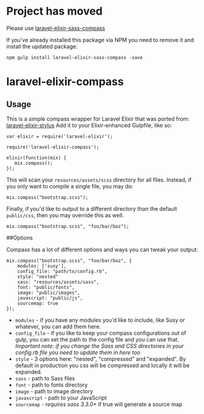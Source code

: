 Project has moved
=================

Please use [laravel-elixir-sass-compass](https://github.com/JoeCianflone/laravel-elixir-sass-compass) 

If you've already installed this package via NPM you need to remove it and install the updated package: 
```
npm gulp install laravel-elixir-sass-compass -save
```

laravel-elixir-compass
======================

## Usage
This is a simple compass wrapper for Laravel Elixir that was ported from: [laravel-elixir-stylus](https://github.com/JeffreyWay/laravel-elixir-stylus)
Add it to your Elixir-enhanced Gulpfile, like so:

```
var elixir = require('laravel-elixir');

require('laravel-elixir-compass');

elixir(function(mix) {
   mix.compass();
});
```

This will scan your `resources/assets/scss` directory for all files. Instead, if you only want to compile a single file, you may do:

```
mix.compass("bootstrap.scss");
```

Finally, if you'd like to output to a different directory than the default `public/css`, then you may override this as well.

```
mix.compass("bootstrap.scss", "foo/bar/baz");
```

##Options

Compass has a lot of different options and ways you can tweak your output:

```
mix.compass("bootstrap.scss", "foo/bar/baz", {
    modules: ['susy'],
    config_file: "path/to/config.rb",
    style: "nested"
    sass: "resources/assets/sass",
    font: "public/fonts",
    image: "public/images",
    javascript: "public/js",
    sourcemap: true
});
```

* ```modules``` - if you have any modules you'd like to include, like Susy or whatever, you can add them here.
* ```config_file``` - if you like to keep your compass configurations out of gulp, you can set the path to the config file and you can use that.  *Important note: if you change the Sass and CSS directories in your config.rb file you need to update them in here too*
* ```style``` - 3 options here: "nested", "compressed" and "expanded".  By default in production you css will be compressed and locally it will be expanded.
* ```sass``` - path to Sass files
* ```font``` - path to fonts directory
* ```image``` - path to image directory
* ```javascript``` - path to your JavaScript
* ```sourcemap``` - *requires sass 3.3.0+* if true will generate a source map 
